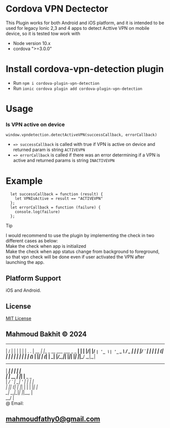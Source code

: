 # Cordova VPN Dectector
This Plugin works for both Android and iOS platform, and it is intended to be used for legacy Ionic 2,3 and 4 apps to detect Acttive VPN on mobile device, so it is tested tow work with
* Node version 10.x
* cordova ">=3.0.0"


# Install cordova-vpn-detection plugin
*  Run `npm i cordova-plugin-vpn-detection`
* Run `ionic cordova plugin add cordova-plugin-vpn-detection`

# Usage

### Is VPN active on device

```
window.vpndetection.detectActiveVPN(successCallback, errorCallback)
```

* `=> successCallback` is called with true if VPN is active on device and returned param is string `ACTIVEVPN`
* `=> errorCallback` is called if there was an error determining if a VPN is active and returned params is string `INACTIVEVPN`


# Example

```
  let successCallback = function (result) {
    let VPNIsActive = result == "ACTIVEVPN"
  };
  let errorCallback = function (failure) {
    console.log(failure)
  };

```

> [!TIP]
> I would recommend to use the plugin by implementing the check in two different cases as below:  
    Make the check when app is initialized  
    Make the check when app status change from background to foreground, so that vpn check will be done even if user activated the VPN after launching the app.

## Platform Support

iOS and Android.

## License

[MIT License](http://ilee.mit-license.org)




## Mahmoud Bakhit © 2024
___  ___      _                               _  
|  \/  |     | |                             | | 
| .  . | __ _| |__  _ __ ___   ___  _   _  __| | 
| |\/| |/ _` | '_ \| '_ ` _ \ / _ \| | | |/ _` | 
| |  | | (_| | | | | | | | | | (_) | |_| | (_| | 
\_|  |_/\__,_|_| |_|_| |_| |_|\___/ \__,_|\__,_| 
                                                 
                                                 
   ______    _   _                               
   |  ___|  | | | |                              
   | |_ __ _| |_| |__  _   _                     
   |  _/ _` | __| '_ \| | | |                    
   | || (_| | |_| | | | |_| |                    
   \_| \__,_|\__|_| |_|\__, |                    
                        __/ |                    
@ Email:
## mahmoudfathy0@gmail.com
